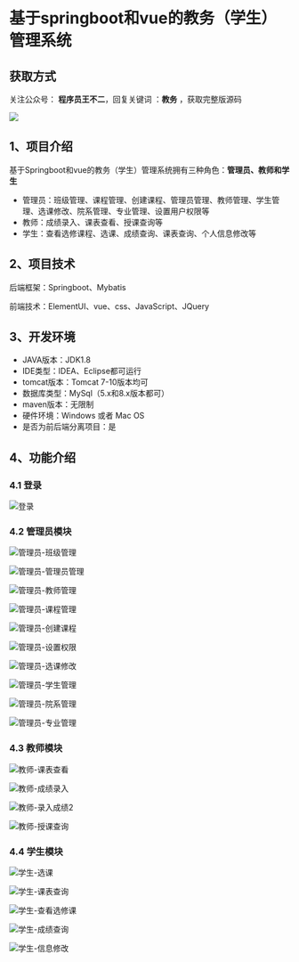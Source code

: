 # 基于springboot和vue的教务（学生）管理系统

## 获取方式

关注公众号： **程序员王不二**，回复关键词  ：**教务** ，获取完整版源码

 ![](https://www.codeshop.fun/Typora-Images/202205281253739.png)




## 1、项目介绍

基于Springboot和vue的教务（学生）管理系统拥有三种角色：**管理员、教师和学生**

- 管理员：班级管理、课程管理、创建课程、管理员管理、教师管理、学生管理、选课修改、院系管理、专业管理、设置用户权限等
- 教师：成绩录入、课表查看、授课查询等
- 学生：查看选修课程、选课、成绩查询、课表查询、个人信息修改等


## 2、项目技术

后端框架：Springboot、Mybatis

前端技术：ElementUI、vue、css、JavaScript、JQuery

## 3、开发环境

- JAVA版本：JDK1.8
- IDE类型：IDEA、Eclipse都可运行
- tomcat版本：Tomcat 7-10版本均可
- 数据库类型：MySql（5.x和8.x版本都可） 
- maven版本：无限制
- 硬件环境：Windows 或者 Mac OS
- 是否为前后端分离项目：是


## 4、功能介绍

### 4.1 登录

![登录](https://www.codeshop.fun/Typora-Images/202207161522795.jpg)

### 4.2 管理员模块

![管理员-班级管理](https://www.codeshop.fun/Typora-Images/202207161522486.jpg)

![管理员-管理员管理](https://www.codeshop.fun/Typora-Images/202207161522447.jpg)

![管理员-教师管理](https://www.codeshop.fun/Typora-Images/202207161522085.jpg)

![管理员-课程管理](https://www.codeshop.fun/Typora-Images/202207161522527.jpg)

![管理员-创建课程](https://www.codeshop.fun/Typora-Images/202207161522932.jpg)

![管理员-设置权限](https://www.codeshop.fun/Typora-Images/202207161522060.jpg)

![管理员-选课修改](https://www.codeshop.fun/Typora-Images/202207161523314.jpg)

![管理员-学生管理](https://www.codeshop.fun/Typora-Images/202207161523917.jpg)

![管理员-院系管理](https://www.codeshop.fun/Typora-Images/202207161523572.jpg)

![管理员-专业管理](https://www.codeshop.fun/Typora-Images/202207161523092.jpg)

### 4.3 教师模块

![教师-课表查看](https://www.codeshop.fun/Typora-Images/202207161523483.jpg)

![教师-成绩录入](https://www.codeshop.fun/Typora-Images/202207161523693.jpg)

![教师-录入成绩2](https://www.codeshop.fun/Typora-Images/202207161523137.jpg)

![教师-授课查询](https://www.codeshop.fun/Typora-Images/202207161523217.jpg)

### 4.4 学生模块

![学生-选课](https://www.codeshop.fun/Typora-Images/202207161523161.jpg)

![学生-课表查询](https://www.codeshop.fun/Typora-Images/202207161523822.jpg)

![学生-查看选修课](https://www.codeshop.fun/Typora-Images/202207161523620.jpg)

![学生-成绩查询](https://www.codeshop.fun/Typora-Images/202207161523011.jpg)

![学生-信息修改](https://www.codeshop.fun/Typora-Images/202207161523277.jpg)



